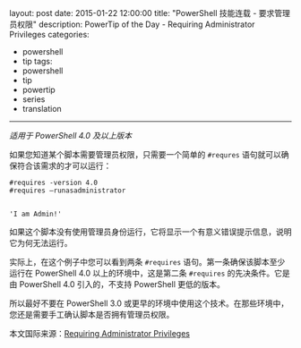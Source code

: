layout: post
date: 2015-01-22 12:00:00
title: "PowerShell 技能连载 - 要求管理员权限"
description: PowerTip of the Day - Requiring Administrator Privileges
categories:
- powershell
- tip
tags:
- powershell
- tip
- powertip
- series
- translation
---
_适用于 PowerShell 4.0 及以上版本_

如果您知道某个脚本需要管理员权限，只需要一个简单的 `#requres` 语句就可以确保符合该需求的才可以运行：

    #requires -version 4.0
    #requires –runasadministrator
    
    
    'I am Admin!' 

如果这个脚本没有使用管理员身份运行，它将显示一个有意义错误提示信息，说明它为何无法运行。

实际上，在这个例子中您可以看到两条 `#requires` 语句。第一条确保该脚本至少运行在 PowerShell 4.0 以上的环境中，这是第二条 `#requires` 的先决条件。它是由 PowerShell 4.0 引入的，不支持 PowerShell 更低的版本。

所以最好不要在 PowerShell 3.0 或更早的环境中使用这个技术。在那些环境中，您还是需要手工确认脚本是否拥有管理员权限。

<!--more-->
本文国际来源：[Requiring Administrator Privileges](http://community.idera.com/powershell/powertips/b/tips/posts/requiring-administrator-privileges)
